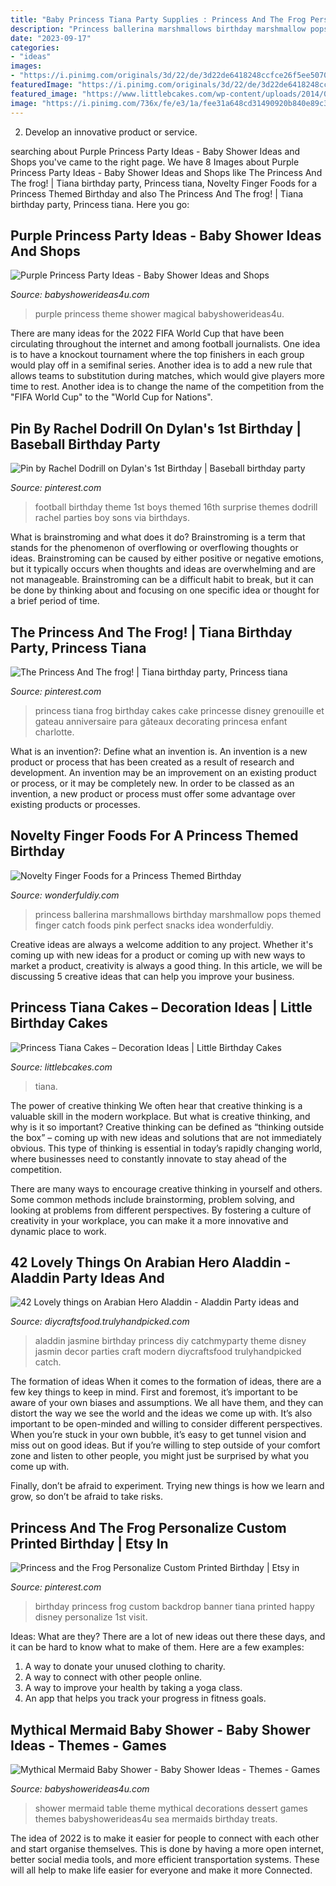 ```yaml
---
title: "Baby Princess Tiana Party Supplies : Princess And The Frog Personalize Custom Printed Birthday"
description: "Princess ballerina marshmallows birthday marshmallow pops themed finger catch foods pink perfect snacks idea wonderfuldiy"
date: "2023-09-17"
categories:
- "ideas"
images:
- "https://i.pinimg.com/originals/3d/22/de/3d22de6418248ccfce26f5ee507030d3.jpg"
featuredImage: "https://i.pinimg.com/originals/3d/22/de/3d22de6418248ccfce26f5ee507030d3.jpg"
featured_image: "https://www.littlebcakes.com/wp-content/uploads/2014/01/Princess-Tiana-Birthday-Cake.jpg"
image: "https://i.pinimg.com/736x/fe/e3/1a/fee31a648cd31490920b840e89c33ede.jpg"
---
```



2. Develop an innovative product or service.

	

		
searching about Purple Princess Party Ideas - Baby Shower Ideas and Shops you've came to the right page. We have 8 Images about Purple Princess Party Ideas - Baby Shower Ideas and Shops like The Princess And The frog! | Tiana birthday party, Princess tiana, Novelty Finger Foods for a Princess Themed Birthday and also The Princess And The frog! | Tiana birthday party, Princess tiana. Here you go:
		
    
## Purple Princess Party Ideas - Baby Shower Ideas And Shops

<img loading=lazy src="http://www.babyshowerideas4u.com/wp-content/uploads/2014/01/1512492_649657645080195_1799810376_n.jpg" onerror="this.onerror=null;this.src='https://tse2.mm.bing.net/th?id=OIP.PYL7wU-egRQFKEZ01C07jAHaLH&amp;pid=15.1';" alt="Purple Princess Party Ideas - Baby Shower Ideas and Shops">

_Source: babyshowerideas4u.com_

>purple princess theme shower magical babyshowerideas4u. 

	

There are many ideas for the 2022 FIFA World Cup that have been circulating throughout the internet and among football journalists. One idea is to have a knockout tournament where the top finishers in each group would play off in a semifinal series. Another idea is to add a new rule that allows teams to substitution during matches, which would give players more time to rest. Another idea is to change the name of the competition from the "FIFA World Cup" to the "World Cup for Nations".

    
## Pin By Rachel Dodrill On Dylan&#039;s 1st Birthday | Baseball Birthday Party

<img loading=lazy src="https://i.pinimg.com/originals/3d/22/de/3d22de6418248ccfce26f5ee507030d3.jpg" onerror="this.onerror=null;this.src='https://tse2.mm.bing.net/th?id=OIP.26ui-V39sveld2wtcv2z4gHaJ4&amp;pid=15.1';" alt="Pin by Rachel Dodrill on Dylan&#039;s 1st Birthday | Baseball birthday party">

_Source: pinterest.com_

>football birthday theme 1st boys themed 16th surprise themes dodrill rachel parties boy sons via birthdays. 

	

What is brainstroming and what does it do?
Brainstroming is a term that stands for the phenomenon of overflowing or overflowing thoughts or ideas. Brainstroming can be caused by either positive or negative emotions, but it typically occurs when thoughts and ideas are overwhelming and are not manageable. Brainstroming can be a difficult habit to break, but it can be done by thinking about and focusing on one specific idea or thought for a brief period of time.

    
## The Princess And The Frog! | Tiana Birthday Party, Princess Tiana

<img loading=lazy src="https://i.pinimg.com/736x/f9/71/de/f971dea3f873e472a07c0aeb738ad59d.jpg" onerror="this.onerror=null;this.src='https://tse3.mm.bing.net/th?id=OIP.JEWDzIcMuiAREyAm3sId9gHaJw&amp;pid=15.1';" alt="The Princess And The frog! | Tiana birthday party, Princess tiana">

_Source: pinterest.com_

>princess tiana frog birthday cakes cake princesse disney grenouille et gateau anniversaire para gâteaux decorating princesa enfant charlotte. 

	

What is an invention?: Define what an invention is.
An invention is a new product or process that has been created as a result of research and development. An invention may be an improvement on an existing product or process, or it may be completely new. In order to be classed as an invention, a new product or process must offer some advantage over existing products or processes.

    
## Novelty Finger Foods For A Princess Themed Birthday

<img loading=lazy src="https://cdn.wonderfuldiy.com/wp-content/uploads/2016/04/Princess-marshmallow-pops.jpg" onerror="this.onerror=null;this.src='https://tse2.mm.bing.net/th?id=OIP.0fu0AJwTZJMaL-Ey1CEczQHaLH&amp;pid=15.1';" alt="Novelty Finger Foods for a Princess Themed Birthday">

_Source: wonderfuldiy.com_

>princess ballerina marshmallows birthday marshmallow pops themed finger catch foods pink perfect snacks idea wonderfuldiy. 

	

Creative ideas are always a welcome addition to any project. Whether it's coming up with new ideas for a product or coming up with new ways to market a product, creativity is always a good thing. In this article, we will be discussing 5 creative ideas that can help you improve your business.

    
## Princess Tiana Cakes – Decoration Ideas | Little Birthday Cakes

<img loading=lazy src="https://www.littlebcakes.com/wp-content/uploads/2014/01/Princess-Tiana-Birthday-Cake.jpg" onerror="this.onerror=null;this.src='https://tse3.mm.bing.net/th?id=OIP.2jZCY3i7Q0oFyN4VzKGOvgHaJ3&amp;pid=15.1';" alt="Princess Tiana Cakes – Decoration Ideas | Little Birthday Cakes">

_Source: littlebcakes.com_

>tiana. 

	

The power of creative thinking
We often hear that creative thinking is a valuable skill in the modern workplace. But what is creative thinking, and why is it so important?
Creative thinking can be defined as “thinking outside the box” – coming up with new ideas and solutions that are not immediately obvious. This type of thinking is essential in today’s rapidly changing world, where businesses need to constantly innovate to stay ahead of the competition.

There are many ways to encourage creative thinking in yourself and others. Some common methods include brainstorming, problem solving, and looking at problems from different perspectives. By fostering a culture of creativity in your workplace, you can make it a more innovative and dynamic place to work.

    
## 42 Lovely Things On Arabian Hero Aladdin - Aladdin Party Ideas And

<img loading=lazy src="https://diycraftsfood.trulyhandpicked.com/wp-content/uploads/2016/05/Aladdin-party_ji.jpg" onerror="this.onerror=null;this.src='https://tse4.mm.bing.net/th?id=OIP.9gCb0wvnL7nZCZuotNfPYgHaJ3&amp;pid=15.1';" alt="42 Lovely things on Arabian Hero Aladdin - Aladdin Party ideas and">

_Source: diycraftsfood.trulyhandpicked.com_

>aladdin jasmine birthday princess diy catchmyparty theme disney jasmin decor parties craft modern diycraftsfood trulyhandpicked catch. 

	

The formation of ideas
When it comes to the formation of ideas, there are a few key things to keep in mind. First and foremost, it’s important to be aware of your own biases and assumptions. We all have them, and they can distort the way we see the world and the ideas we come up with.
It’s also important to be open-minded and willing to consider different perspectives. When you’re stuck in your own bubble, it’s easy to get tunnel vision and miss out on good ideas. But if you’re willing to step outside of your comfort zone and listen to other people, you might just be surprised by what you come up with.

Finally, don’t be afraid to experiment. Trying new things is how we learn and grow, so don’t be afraid to take risks.

    
## Princess And The Frog Personalize Custom Printed Birthday | Etsy In

<img loading=lazy src="https://i.pinimg.com/736x/fe/e3/1a/fee31a648cd31490920b840e89c33ede.jpg" onerror="this.onerror=null;this.src='https://tse4.mm.bing.net/th?id=OIP.JjwvVkXhPi1aIr_qs4pmdQHaEu&amp;pid=15.1';" alt="Princess and the Frog Personalize Custom Printed Birthday | Etsy in">

_Source: pinterest.com_

>birthday princess frog custom backdrop banner tiana printed happy disney personalize 1st visit. 

	

Ideas: What are they?
There are a lot of new ideas out there these days, and it can be hard to know what to make of them. Here are a few examples:
1. A way to donate your unused clothing to charity.
2. A way to connect with other people online.
3. A way to improve your health by taking a yoga class.
4. An app that helps you track your progress in fitness goals.

    
## Mythical Mermaid Baby Shower - Baby Shower Ideas - Themes - Games

<img loading=lazy src="http://www.babyshowerideas4u.com/wp-content/uploads/2016/06/Mythical-Mermaid-Baby-Shower-Dessert-Table-600x806.jpg" onerror="this.onerror=null;this.src='https://tse3.mm.bing.net/th?id=OIP.Oqt6tzPdjkgE6ykNb-f7bQHaJ8&amp;pid=15.1';" alt="Mythical Mermaid Baby Shower - Baby Shower Ideas - Themes - Games">

_Source: babyshowerideas4u.com_

>shower mermaid table theme mythical decorations dessert games themes babyshowerideas4u sea mermaids birthday treats. 

	

The idea of 2022 is to make it easier for people to connect with each other and start organise themselves. This is done by having a more open internet, better social media tools, and more efficient transportation systems. These will all help to make life easier for everyone and make it more Connected.

